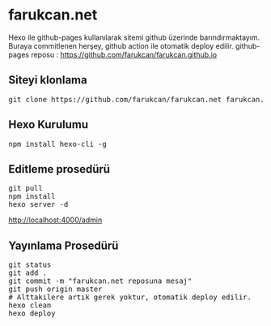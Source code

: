 # farukcan.net

Hexo ile github-pages kullanılarak sitemi github üzerinde barındırmaktayım.
Buraya commitlenen herşey, github action ile otomatik deploy edilir.
github-pages reposu : https://github.com/farukcan/farukcan.github.io

## Siteyi klonlama
<pre>
git clone https://github.com/farukcan/farukcan.net farukcan.net
</pre>

## Hexo Kurulumu
<pre>
npm install hexo-cli -g
</pre>


## Editleme prosedürü
<pre>
git pull
npm install
hexo server -d
</pre>
[http://localhost:4000/admin](http://localhost:4000/admin)

## Yayınlama Prosedürü
<pre>
git status
git add .
git commit -m "farukcan.net reposuna mesaj"
git push origin master
# Alttakilere artık gerek yoktur, otomatik deploy edilir.
hexo clean
hexo deploy
</pre>
